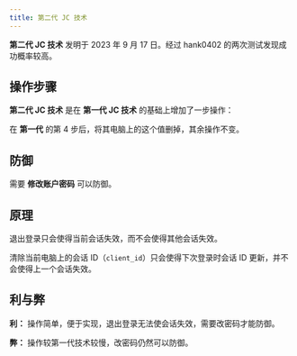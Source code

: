 ```yaml
---
title: 第二代 JC 技术
---
```


**第二代 JC 技术** 发明于 2023 年 9 月 17 日。经过 hank0402 的两次测试发现成功概率较高。

## 操作步骤

**第二代 JC 技术** 是在 **第一代 JC 技术** 的基础上增加了一步操作：

在 **第一代** 的第 4 步后，将其电脑上的这个值删掉，其余操作不变。

## 防御

需要 **修改账户密码** 可以防御。

## 原理

退出登录只会使得当前会话失效，而不会使得其他会话失效。

清除当前电脑上的会话 ID（`client_id`）只会使得下次登录时会话 ID 更新，并不会使得上一个会话失效。

## 利与弊

**利：** 操作简单，便于实现，退出登录无法使会话失效，需要改密码才能防御。

**弊：** 操作较第一代技术较慢，改密码仍然可以防御。
